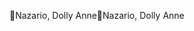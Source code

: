 Nazario, Dolly Anne                                   N a z a r i o ,   D o l l y   A n n e                                                                     